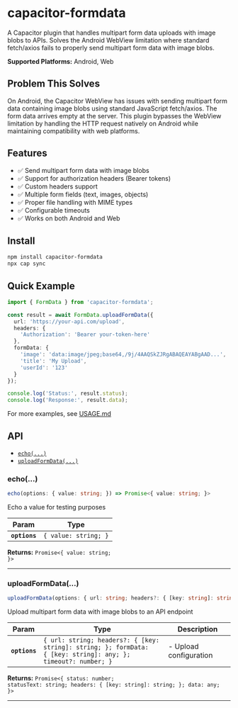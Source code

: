 # capacitor-formdata

A Capacitor plugin that handles multipart form data uploads with image blobs to APIs. Solves the Android WebView limitation where standard fetch/axios fails to properly send multipart form data with image blobs.

**Supported Platforms:** Android, Web

## Problem This Solves

On Android, the Capacitor WebView has issues with sending multipart form data containing image blobs using standard JavaScript fetch/axios. The form data arrives empty at the server. This plugin bypasses the WebView limitation by handling the HTTP request natively on Android while maintaining compatibility with web platforms.

## Features

- ✅ Send multipart form data with image blobs
- ✅ Support for authorization headers (Bearer tokens)
- ✅ Custom headers support
- ✅ Multiple form fields (text, images, objects)
- ✅ Proper file handling with MIME types
- ✅ Configurable timeouts
- ✅ Works on both Android and Web

## Install

```bash
npm install capacitor-formdata
npx cap sync
```

## Quick Example

```typescript
import { FormData } from 'capacitor-formdata';

const result = await FormData.uploadFormData({
  url: 'https://your-api.com/upload',
  headers: {
    'Authorization': 'Bearer your-token-here'
  },
  formData: {
    'image': 'data:image/jpeg;base64,/9j/4AAQSkZJRgABAQEAYABgAAD...',
    'title': 'My Upload',
    'userId': '123'
  }
});

console.log('Status:', result.status);
console.log('Response:', result.data);
```

For more examples, see [USAGE.md](./USAGE.md)

## API

<docgen-index>

* [`echo(...)`](#echo)
* [`uploadFormData(...)`](#uploadformdata)

</docgen-index>

<docgen-api>
<!--Update the source file JSDoc comments and rerun docgen to update the docs below-->

### echo(...)

```typescript
echo(options: { value: string; }) => Promise<{ value: string; }>
```

Echo a value for testing purposes

| Param         | Type                            |
| ------------- | ------------------------------- |
| **`options`** | <code>{ value: string; }</code> |

**Returns:** <code>Promise&lt;{ value: string; }&gt;</code>

--------------------


### uploadFormData(...)

```typescript
uploadFormData(options: { url: string; headers?: { [key: string]: string; } | undefined; formData: { [key: string]: any; }; timeout?: number | undefined; }) => Promise<{ status: number; statusText: string; headers: { [key: string]: string; }; data: any; }>
```

Upload multipart form data with image blobs to an API endpoint

| Param         | Type                                                                                                                     | Description            |
| ------------- | ------------------------------------------------------------------------------------------------------------------------ | ---------------------- |
| **`options`** | <code>{ url: string; headers?: { [key: string]: string; }; formData: { [key: string]: any; }; timeout?: number; }</code> | - Upload configuration |

**Returns:** <code>Promise&lt;{ status: number; statusText: string; headers: { [key: string]: string; }; data: any; }&gt;</code>

--------------------

</docgen-api>
